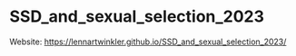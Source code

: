 # SSD_and_sexual_selection_2023

Website: https://lennartwinkler.github.io/SSD_and_sexual_selection_2023/

[workflowr]: https://github.com/workflowr/workflowr
